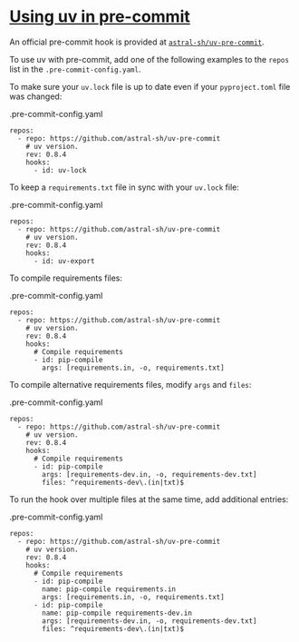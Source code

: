 # [Using uv in pre-commit](https://docs.astral.sh/uv/guides/integration/pre-commit/\#using-uv-in-pre-commit)

An official pre-commit hook is provided at
[`astral-sh/uv-pre-commit`](https://github.com/astral-sh/uv-pre-commit).

To use uv with pre-commit, add one of the following examples to the `repos` list in the
`.pre-commit-config.yaml`.

To make sure your `uv.lock` file is up to date even if your `pyproject.toml` file was changed:

.pre-commit-config.yaml

```
repos:
  - repo: https://github.com/astral-sh/uv-pre-commit
    # uv version.
    rev: 0.8.4
    hooks:
      - id: uv-lock

```

To keep a `requirements.txt` file in sync with your `uv.lock` file:

.pre-commit-config.yaml

```
repos:
  - repo: https://github.com/astral-sh/uv-pre-commit
    # uv version.
    rev: 0.8.4
    hooks:
      - id: uv-export

```

To compile requirements files:

.pre-commit-config.yaml

```
repos:
  - repo: https://github.com/astral-sh/uv-pre-commit
    # uv version.
    rev: 0.8.4
    hooks:
      # Compile requirements
      - id: pip-compile
        args: [requirements.in, -o, requirements.txt]

```

To compile alternative requirements files, modify `args` and `files`:

.pre-commit-config.yaml

```
repos:
  - repo: https://github.com/astral-sh/uv-pre-commit
    # uv version.
    rev: 0.8.4
    hooks:
      # Compile requirements
      - id: pip-compile
        args: [requirements-dev.in, -o, requirements-dev.txt]
        files: ^requirements-dev\.(in|txt)$

```

To run the hook over multiple files at the same time, add additional entries:

.pre-commit-config.yaml

```
repos:
  - repo: https://github.com/astral-sh/uv-pre-commit
    # uv version.
    rev: 0.8.4
    hooks:
      # Compile requirements
      - id: pip-compile
        name: pip-compile requirements.in
        args: [requirements.in, -o, requirements.txt]
      - id: pip-compile
        name: pip-compile requirements-dev.in
        args: [requirements-dev.in, -o, requirements-dev.txt]
        files: ^requirements-dev\.(in|txt)$

```
